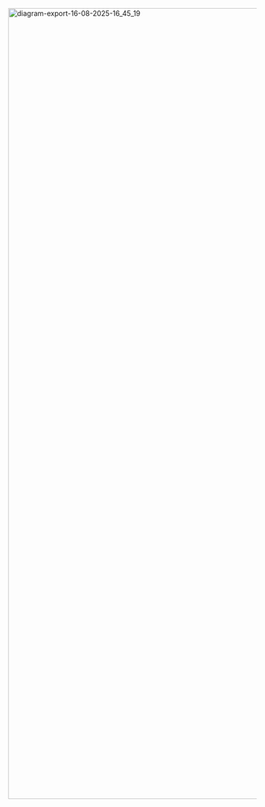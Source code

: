 <img width="1034" height="1601" alt="diagram-export-16-08-2025-16_45_19" src="https://github.com/user-attachments/assets/e6cdd278-88ff-4bfe-a65e-7b9f490b0ca6" />
